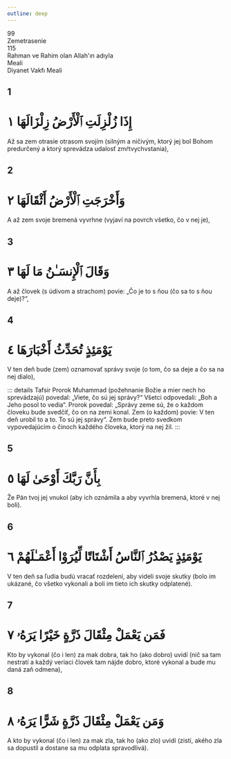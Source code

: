 ```yaml
---
outline: deep
---
```


<!--CHAPTER INTRO-->
<div class="chapter-title-wrapper">
<div class="chapter-title">99</div>
<div class="chapter-title-slovak">Zemetrasenie</div>
<div class="chapter-opening">115</div>
<div class="chapter-opening-slovak">Rahman ve Rahim olan Allah'ın adıyla</div>
</div>

<div class="intro2-wrapper">
<div class="chapter-info-wrapper">
<div class="chapter-info-translation">Meali</div>
<div class="chapter-info-name">Diyanet Vakfı Meali</div>
</div>

</div>

## 1

<!-- CHAPTER NUMBERS -->
<Badge type="info" text="99:1" class="badge" />
<div>
<div class="main-verse" >
<!-- ARABIC -->
<h1 class="verse-arabic">إِذَا زُلْزِلَتِ ٱلْأَرْضُ زِلْزَالَهَا ١</h1>
</div>
<!-- TÜRKÇE -->
<p>Až sa zem otrasie otrasom svojím (silným a ničivým, ktorý jej bol Bohom predurčený a ktorý sprevádza udalosť zmŕtvychvstania),</p>
</div>
<div class="break"></div>

## 2

<!-- CHAPTER NUMBERS -->
<Badge type="info" text="99:2" class="badge" />
<div>
<div class="main-verse" >
<!-- ARABIC -->
<h1 class="verse-arabic">وَأَخْرَجَتِ ٱلْأَرْضُ أَثْقَالَهَا ٢</h1>
</div>
<!-- TÜRKÇE -->
<p>A až zem svoje bremená vyvrhne (vyjaví na povrch všetko, čo v nej je),</p>
</div>

<div class="break"></div>

## 3

<!-- CHAPTER NUMBERS -->
<Badge type="info" text="99:3" class="badge" />
<div>
<div class="main-verse" >
<!-- ARABIC -->
<h1 class="verse-arabic">وَقَالَ ٱلْإِنسَـٰنُ مَا لَهَا ٣</h1>
</div>
<!-- TÜRKÇE -->
<p>A až človek (s údivom a strachom) povie: „Čo je to s ňou (čo sa to s ňou deje)?“,</p>
</div>

<div class="break"></div>

## 4

<!-- CHAPTER NUMBERS -->
<Badge type="info" text="99:4" class="badge" />
<div>
<div class="main-verse" >
<!-- ARABIC -->
<h1 class="verse-arabic">يَوْمَئِذٍ تُحَدِّثُ أَخْبَارَهَا ٤</h1>
</div>
<!-- TÜRKÇE -->
<p>V ten deň bude (zem) oznamovať správy svoje (o tom, čo sa deje a čo sa na nej dialo),</p>
</div>
<!-- TAFSIR -->

::: details Tafsir
Prorok Muhammad (požehnanie Božie a mier nech ho sprevádzajú) povedal: „Viete, čo sú jej správy?“ Všetci odpovedali: „Boh a Jeho posol to vedia“. Prorok povedal: „Správy zeme sú, že o každom človeku bude svedčiť, čo on na zemi konal. Zem (o každom) povie: V ten deň urobil to a to. To sú jej správy“. Zem bude preto svedkom vypovedajúcim o činoch každého človeka, ktorý na nej žil.
:::

<div class="break"></div>

## 5

<!-- CHAPTER NUMBERS -->
<Badge type="info" text="99:5" class="badge" />
<div>
<div class="main-verse" >
<!-- ARABIC -->
<h1 class="verse-arabic">بِأَنَّ رَبَّكَ أَوْحَىٰ لَهَا ٥</h1>
</div>
<!-- TÜRKÇE -->
<p>Že Pán tvoj jej vnukol (aby ich oznámila a aby vyvrhla bremená, ktoré v nej boli).</p>
</div>
<div class="break"></div>

## 6

<!-- CHAPTER NUMBERS -->
<Badge type="info" text="99:6" class="badge" />
<div>
<div class="main-verse" >
<!-- ARABIC -->
<h1 class="verse-arabic">يَوْمَئِذٍ يَصْدُرُ ٱلنَّاسُ أَشْتَاتًا لِّيُرَوْا أَعْمَـٰلَهُمْ ٦</h1>
</div>
<!-- TÜRKÇE -->
<p>V ten deň sa ľudia budú vracať rozdelení, aby videli svoje skutky (bolo im ukázané, čo všetko vykonali a boli im tieto ich skutky odplatené).</p>
</div>
<div class="break"></div>

## 7

<!-- CHAPTER NUMBERS -->
<Badge type="info" text="99:7" class="badge" />
<div>
<div class="main-verse" >
<!-- ARABIC -->
<h1 class="verse-arabic">فَمَن يَعْمَلْ مِثْقَالَ ذَرَّةٍ خَيْرًا يَرَهُۥ ٧</h1>
</div>
<!-- TÜRKÇE -->
<p>Kto by vykonal (čo i len) za mak dobra, tak ho (ako dobro) uvidí (nič sa tam nestratí a každý veriaci človek tam nájde dobro, ktoré vykonal a bude mu daná zaň odmena),</p>
</div>
<div class="break"></div>

## 8

<!-- CHAPTER NUMBERS -->
<Badge type="info" text="99:8" class="badge" />
<div>
<div class="main-verse" >
<!-- ARABIC -->
<h1 class="verse-arabic">وَمَن يَعْمَلْ مِثْقَالَ ذَرَّةٍ شَرًّا يَرَهُۥ ٨</h1>
</div>
<!-- TÜRKÇE -->
<p>A kto by vykonal (čo i len) za mak zla, tak ho (ako zlo) uvidí (zistí, akého zla sa dopustil a dostane sa mu odplata spravodlivá).</p>
</div>
